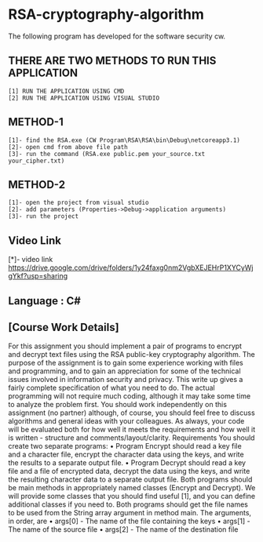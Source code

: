 # RSA-cryptography-algorithm
The following program has developed for the software security cw.

THERE ARE TWO METHODS TO RUN THIS APPLICATION
---------------------------------------------------------------------------------
	[1] RUN THE APPLICATION USING CMD
	[2] RUN THE APPLICATION USING VISUAL STUDIO

METHOD-1
-----------------------------------------------------------------------------------
	[1]- find the RSA.exe (CW Program\RSA\RSA\bin\Debug\netcoreapp3.1)
	[2]- open cmd from above file path
	[3]- run the command (RSA.exe public.pem your_source.txt your_cipher.txt)

METHOD-2
-----------------------------------------------------------------------------------
	[1]- open the project from visual studio
	[2]- add parameters (Properties->Debug->application arguments)
	[3]- run the project

Video Link
------------------------------------------------------------------------------------
[*]- video link 
https://drive.google.com/drive/folders/1y24faxg0nm2VgbXEJEHrP1XYCyWjgYkf?usp=sharing

Language : C#
------------------------------------------------------------------------------------

[Course Work Details]
-------------------------------------------------------------------------------------------------------

For this assignment you should implement a pair of programs to encrypt and decrypt text files using the
RSA public-key cryptography algorithm. The purpose of the assignment is to gain some experience
working with files and programming, and to gain an appreciation for some of the technical issues
involved in information security and privacy.
This write up gives a fairly complete specification of what you need to do. The actual programming will
not require much coding, although it may take some time to analyze the problem first. You should work
independently on this assignment (no partner) although, of course, you should feel free to discuss
algorithms and general ideas with your colleagues.
As always, your code will be evaluated both for how well it meets the requirements and how well it is
written - structure and comments/layout/clarity.
Requirements
You should create two separate programs:
• Program Encrypt should read a key file and a character file, encrypt the character data using the
keys, and write the results to a separate output file.
• Program Decrypt should read a key file and a file of encrypted data, decrypt the data using the
keys, and write the resulting character data to a separate output file.
Both programs should be main methods in appropriately named classes (Encrypt and Decrypt). We will
provide some classes that you should find useful [1], and you can define additional classes if you need to.
Both programs should get the file names to be used from the String array argument in method main. The
arguments, in order, are
• args[0] - The name of the file containing the keys
• args[1] - The name of the source file
• args[2] - The name of the destination file
